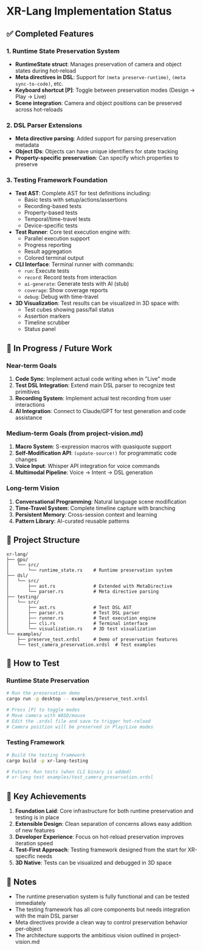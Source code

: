 # XR-Lang Implementation Status

## ✅ Completed Features

### 1. Runtime State Preservation System
- **RuntimeState struct**: Manages preservation of camera and object states during hot-reload
- **Meta directives in DSL**: Support for `(meta preserve-runtime)`, `(meta sync-to-code)`, etc.
- **Keyboard shortcut [P]**: Toggle between preservation modes (Design → Play → Live)
- **Scene integration**: Camera and object positions can be preserved across hot-reloads

### 2. DSL Parser Extensions
- **Meta directive parsing**: Added support for parsing preservation metadata
- **Object IDs**: Objects can have unique identifiers for state tracking
- **Property-specific preservation**: Can specify which properties to preserve

### 3. Testing Framework Foundation
- **Test AST**: Complete AST for test definitions including:
  - Basic tests with setup/actions/assertions
  - Recording-based tests
  - Property-based tests
  - Temporal/time-travel tests
  - Device-specific tests
- **Test Runner**: Core test execution engine with:
  - Parallel execution support
  - Progress reporting
  - Result aggregation
  - Colored terminal output
- **CLI Interface**: Terminal runner with commands:
  - `run`: Execute tests
  - `record`: Record tests from interaction
  - `ai-generate`: Generate tests with AI (stub)
  - `coverage`: Show coverage reports
  - `debug`: Debug with time-travel
- **3D Visualization**: Test results can be visualized in 3D space with:
  - Test cubes showing pass/fail status
  - Assertion markers
  - Timeline scrubber
  - Status panel

## 🚧 In Progress / Future Work

### Near-term Goals
1. **Code Sync**: Implement actual code writing when in "Live" mode
2. **Test DSL Integration**: Extend main DSL parser to recognize test primitives
3. **Recording System**: Implement actual test recording from user interactions
4. **AI Integration**: Connect to Claude/GPT for test generation and code assistance

### Medium-term Goals (from project-vision.md)
1. **Macro System**: S-expression macros with quasiquote support
2. **Self-Modification API**: `(update-source!)` for programmatic code changes
3. **Voice Input**: Whisper API integration for voice commands
4. **Multimodal Pipeline**: Voice → Intent → DSL generation

### Long-term Vision
1. **Conversational Programming**: Natural language scene modification
2. **Time-Travel System**: Complete timeline capture with branching
3. **Persistent Memory**: Cross-session context and learning
4. **Pattern Library**: AI-curated reusable patterns

## 📁 Project Structure

```
xr-lang/
├── gpu/
│   └── src/
│       └── runtime_state.rs    # Runtime preservation system
├── dsl/
│   └── src/
│       ├── ast.rs              # Extended with MetaDirective
│       └── parser.rs           # Meta directive parsing
├── testing/
│   └── src/
│       ├── ast.rs              # Test DSL AST
│       ├── parser.rs           # Test DSL parser
│       ├── runner.rs           # Test execution engine
│       ├── cli.rs              # Terminal interface
│       └── visualization.rs    # 3D test visualization
└── examples/
    ├── preserve_test.xrdsl     # Demo of preservation features
    └── test_camera_preservation.xrdsl  # Test examples
```

## 🎯 How to Test

### Runtime State Preservation
```bash
# Run the preservation demo
cargo run -p desktop -- examples/preserve_test.xrdsl

# Press [P] to toggle modes
# Move camera with WASD/mouse
# Edit the .xrdsl file and save to trigger hot-reload
# Camera position will be preserved in Play/Live modes
```

### Testing Framework
```bash
# Build the testing framework
cargo build -p xr-lang-testing

# Future: Run tests (when CLI binary is added)
# xr-lang test examples/test_camera_preservation.xrdsl
```

## 🔑 Key Achievements

1. **Foundation Laid**: Core infrastructure for both runtime preservation and testing is in place
2. **Extensible Design**: Clean separation of concerns allows easy addition of new features
3. **Developer Experience**: Focus on hot-reload preservation improves iteration speed
4. **Test-First Approach**: Testing framework designed from the start for XR-specific needs
5. **3D Native**: Tests can be visualized and debugged in 3D space

## 📝 Notes

- The runtime preservation system is fully functional and can be tested immediately
- The testing framework has all core components but needs integration with the main DSL parser
- Meta directives provide a clean way to control preservation behavior per-object
- The architecture supports the ambitious vision outlined in project-vision.md